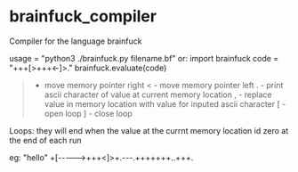 # brainfuck_compiler
Compiler for the language brainfuck 

usage = "python3 ./brainfuck.py filename.bf"
or:
  import brainfuck
  code = "+++[>+++<-]>."
  brainfuck.evaluate(code)

> - move memory pointer right
< - move memory pointer left
. - print ascii character of value at current memory location
, - replace value in memory location with value for inputed ascii character
[ - open loop
] - close loop

Loops: they will end when the value at the currnt memory location id zero at the end of each run

eg: 
"hello"
+[----->+++<]>+.---.+++++++..+++.
